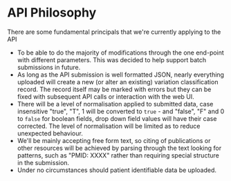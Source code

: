# API Philosophy

There are some fundamental principals that we're currently applying to the API

* To be able to do the majority of modifications through the one end-point with different parameters. This was decided to help support batch submissions in future.
* As long as the API submission is well formatted JSON, nearly everything uploaded will create a new (or alter an existing) variation classification record. The record itself may be marked with errors but they can be fixed with subsequent API calls or interaction with the web UI.
* There will be a level of normalisation applied to submitted data, case insensitive "true", "T", 1 will be converted to `true` - and "false", "F" and 0 to `false` for boolean fields, drop down field values will have their case corrected. The level of normalisation will be limited as to reduce unexpected behaviour.
* We'll be mainly accepting free form text, so citing of publications or other resources will be achieved by parsing through the text looking for patterns, such as "PMID: XXXX" rather than requiring special structure in the submission.
* Under no circumstances should patient identifiable data be uploaded.